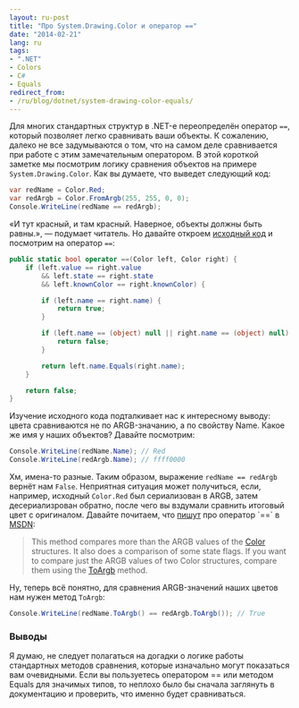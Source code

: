 ```yaml
---
layout: ru-post
title: "Про System.Drawing.Color и оператор =="
date: "2014-02-21"
lang: ru
tags:
- ".NET"
- Colors
- C#
- Equals
redirect_from:
- /ru/blog/dotnet/system-drawing-color-equals/
---
```


Для многих стандартных структур в .NET-е переопределён оператор `==`, который позволяет легко сравнивать ваши объекты. К сожалению, далеко не все задумываются о том, что на самом деле сравнивается при работе с этим замечательным оператором. В этой короткой заметке мы посмотрим логику сравнения объектов на примере `System.Drawing.Color`. Как вы думаете, что выведет следующий код:

```cs
var redName = Color.Red;
var redArgb = Color.FromArgb(255, 255, 0, 0);
Console.WriteLine(redName == redArgb);
```

<!--more-->

«И тут красный, и там красный. Наверное, объекты должны быть равны.», — подумает читатель. Но давайте откроем [исходный код](http://www.dotnetframework.org/default.aspx/Net/Net/3@5@50727@3053/DEVDIV/depot/DevDiv/releases/whidbey/netfxsp/ndp/fx/src/CommonUI/System/Drawing/Color@cs/1/Color@cs) и посмотрим на оператор `==`:

```cs
public static bool operator ==(Color left, Color right) {
    if (left.value == right.value
        && left.state == right.state
        && left.knownColor == right.knownColor) {

        if (left.name == right.name) {
            return true;
        }

        if (left.name == (object) null || right.name == (object) null) {
            return false;
        }

        return left.name.Equals(right.name);
    }

    return false;
}
```

Изучение исходного кода подталкивает нас к интересному выводу: цвета сравниваются не по ARGB-значанию, а по свойству Name. Какое же имя у наших объектов? Давайте посмотрим:

```cs
Console.WriteLine(redName.Name); // Red
Console.WriteLine(redArgb.Name); // ffff0000
```

Хм, имена-то разные. Таким образом, выражение `redName == redArgb` вернёт нам `False`. Неприятная ситуация может получиться, если, например, исходный `Color.Red` был сериализован в ARGB, затем десериализрован обратно, после чего вы вздумали сравнить итоговый цвет с оригиналом. Давайте почитаем, что [пишут](http://msdn.microsoft.com/en-us/library/system.drawing.color.op_equality(v=vs.110).aspx) про оператор `==` в [MSDN](http://msdn.microsoft.com/en-us/library/system.drawing.color.op_equality(v=vs.110).aspx):

> This method compares more than the ARGB values of the	[Color](http://msdn.microsoft.com/en-us/library/system.drawing.color(v=vs.110).aspx) structures. It also does a comparison of some state flags. If you want to compare just the ARGB values of two Color structures, compare them using the [ToArgb](http://msdn.microsoft.com/en-us/library/system.drawing.color.toargb(v=vs.110).aspx) method.

Ну, теперь всё понятно, для сравнения ARGB-значений наших цветов нам нужен метод `ToArgb`:

```cs
Console.WriteLine(redName.ToArgb() == redArgb.ToArgb()); // True
```

### Выводы

Я думаю, не следует полагаться на догадки о логике работы стандартных методов сравнения, которые изначально могут показаться вам очевидными. Если вы пользуетесь оператором == или методом Equals для значимых типов, то неплохо было бы сначала заглянуть в документацию и проверить, что именно будет сравниваться.